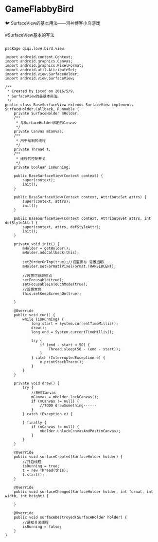 # GameFlabbyBird

🐦 SurfaceView的基本用法——鸿神博客小鸟游戏

#SurfaceView基本的写法

<pre><code>
package qiqi.love.bird.view;

import android.content.Context;
import android.graphics.Canvas;
import android.graphics.PixelFormat;
import android.util.AttributeSet;
import android.view.SurfaceHolder;
import android.view.SurfaceView;

/**
 * Created by iscod on 2016/5/9.
 * SurfaceView的最基本用法。
 */
public class BaseSurfaceView extends SurfaceView implements SurfaceHolder.Callback, Runnable {
    private SurfaceHolder mHolder;
    /**
     * 与SurfaceHolder绑定的Canvas
     */
    private Canvas mCanvas;
    /**
     * 用于绘制的线程
     */
    private Thread t;
    /**
     * 线程的控制开关
     */
    private boolean isRunning;

    public BaseSurfaceView(Context context) {
        super(context);
        init();
    }

    public BaseSurfaceView(Context context, AttributeSet attrs) {
        super(context, attrs);
        init();
    }

    public BaseSurfaceView(Context context, AttributeSet attrs, int defStyleAttr) {
        super(context, attrs, defStyleAttr);
        init();
    }

    private void init() {
        mHolder = getHolder();
        mHolder.addCallback(this);

        setZOrderOnTop(true);//设置画布 背景透明
        mHolder.setFormat(PixelFormat.TRANSLUCENT);

        //设置可获取焦点
        setFocusable(true);
        setFocusableInTouchMode(true);
        //设置常亮
        this.setKeepScreenOn(true);

    }

    @Override
    public void run() {
        while (isRunning) {
            long start = System.currentTimeMillis();
            draw();
            long end = System.currentTimeMillis();

            try {
                if (end - start < 50) {
                    Thread.sleep(50 - (end - start));
                }
            } catch (InterruptedException e) {
                e.printStackTrace();
            }
        }
    }

    private void draw() {
        try {
            //获得Canvas
            mCanvas = mHolder.lockCanvas();
            if (mCanvas != null) {
                //TODO drawSomething······
            }
        } catch (Exception e) {

        } finally {
            if (mCanvas != null) {
                mHolder.unlockCanvasAndPost(mCanvas);
            }
        }
    }

    @Override
    public void surfaceCreated(SurfaceHolder holder) {
        //开启线程
        isRunning = true;
        t = new Thread(this);
        t.start();
    }

    @Override
    public void surfaceChanged(SurfaceHolder holder, int format, int width, int height) {

    }

    @Override
    public void surfaceDestroyed(SurfaceHolder holder) {
        //通知关闭线程
        isRunning = false;
    }
}
</code></pre>
